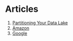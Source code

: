# Articles

1. [Partitioning Your Data Lake](partitioning_your_data_lake.md)
1. [Amazon](https://amazon.com)
1. [Google](https://google.com)